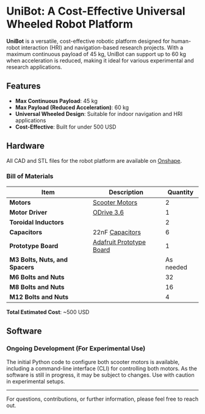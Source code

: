 # UniBot: A Cost-Effective Universal Wheeled Robot Platform

**UniBot** is a versatile, cost-effective robotic platform designed for human-robot interaction (HRI) and navigation-based research projects. With a maximum continuous payload of 45 kg, UniBot can support up to 60 kg when acceleration is reduced, making it ideal for various experimental and research applications.

## Features
- **Max Continuous Payload**: 45 kg
- **Max Payload (Reduced Acceleration)**: 60 kg
- **Universal Wheeled Design**: Suitable for indoor navigation and HRI applications
- **Cost-Effective**: Built for under 500 USD

## Hardware
All CAD and STL files for the robot platform are available on [Onshape](https://cad.onshape.com/documents/883918eb14141cee93e4a842/w/890805df5616e18eef3ec22b/e/70bfba5bad746f162eb9c794?renderMode=0&uiState=66fda89e42649e1b87dcbf3a).

### Bill of Materials

| Item                                | Description                                                                                  | Quantity |
|-------------------------------------|----------------------------------------------------------------------------------------------|----------|
| **Motors**                          | [Scooter Motors](https://www.amazon.com/dp/B0BBVVV962?ref=ppx_yo2ov_dt_b_fed_asin_title)      | 2        |
| **Motor Driver**                    | [ODrive 3.6](https://odriverobotics.com/shop/odrive-v36)                                      | 1        |
| **Toroidal Inductors**              |                                                                                              | 2        |
| **Capacitors**                      | 22nF [Capacitors](https://www.amazon.com/dp/B094HRK8QX?ref=ppx_yo2ov_dt_b_fed_asin_title)     | 6        |
| **Prototype Board**                 | [Adafruit Prototype Board](https://www.adafruit.com/product/1609)                            | 1        |
| **M3 Bolts, Nuts, and Spacers**     |                                                                                              | As needed |
| **M6 Bolts and Nuts**               |                                                                                              | 32       |
| **M8 Bolts and Nuts**               |                                                                                              | 16       |
| **M12 Bolts and Nuts**              |                                                                                              | 4        |

**Total Estimated Cost**: ~500 USD

## Software
### Ongoing Development (For Experimental Use)
The initial Python code to configure both scooter motors is available, including a command-line interface (CLI) for controlling both motors. As the software is still in progress, it may be subject to changes. Use with caution in experimental setups.

---

For questions, contributions, or further information, please feel free to reach out.
